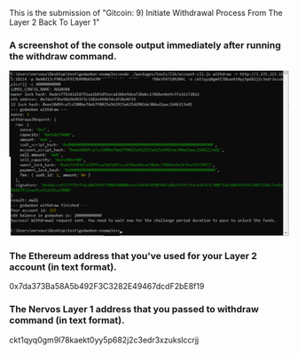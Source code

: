 

This is the submission of "Gitcoin: 9) Initiate Withdrawal Process From The Layer 2 Back To Layer 1"


### A screenshot of the console output immediately after running the withdraw command.

![](https://github.com/L-KH/NervousHackathon/blob/main/Gitcoin9/withdraw_command.png)

### The Ethereum address that you've used for your Layer 2 account (in text format).

0x7da373Ba58A5b492F3C3282E49467dcdF2bE8f19

### The Nervos Layer 1 address that you passed to withdraw command (in text format).

ckt1qyq0gm9l78kaekt0yy5p682j2c3edr3xzukslccrjj
